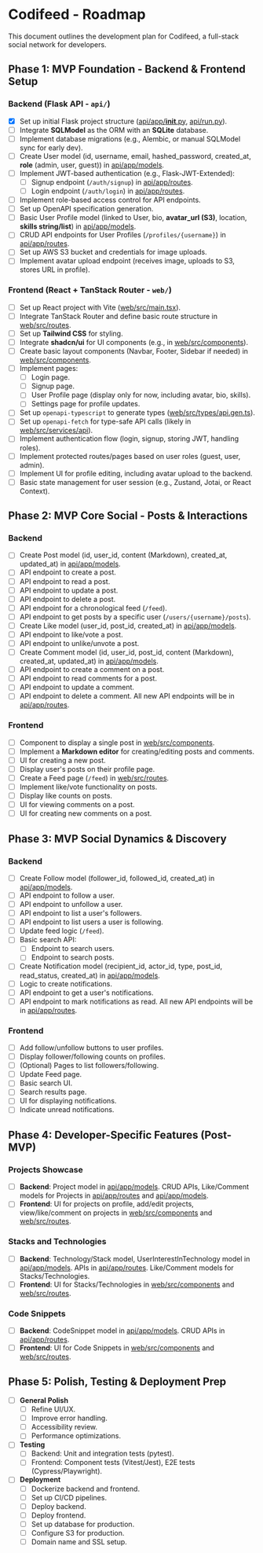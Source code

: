 # Codifeed - Roadmap

This document outlines the development plan for Codifeed, a full-stack social network for developers.

## Phase 1: MVP Foundation - Backend & Frontend Setup

### Backend (Flask API - `api/`)

- [x] Set up initial Flask project structure ([api/app/**init**.py](mdc:api/app/__init__.py), [api/run.py](mdc:api/run.py)).
- [ ] Integrate **SQLModel** as the ORM with an **SQLite** database.
- [ ] Implement database migrations (e.g., Alembic, or manual SQLModel sync for early dev).
- [ ] Create User model (id, username, email, hashed_password, created_at, **role** (admin, user, guest)) in [api/app/models](mdc:api/app/models).
- [ ] Implement JWT-based authentication (e.g., Flask-JWT-Extended):
  - [ ] Signup endpoint (`/auth/signup`) in [api/app/routes](mdc:api/app/routes).
  - [ ] Login endpoint (`/auth/login`) in [api/app/routes](mdc:api/app/routes).
- [ ] Implement role-based access control for API endpoints.
- [ ] Set up OpenAPI specification generation.
- [ ] Basic User Profile model (linked to User, bio, **avatar_url (S3)**, location, **skills string/list**) in [api/app/models](mdc:api/app/models).
- [ ] CRUD API endpoints for User Profiles (`/profiles/{username}`) in [api/app/routes](mdc:api/app/routes).
- [ ] Set up AWS S3 bucket and credentials for image uploads.
- [ ] Implement avatar upload endpoint (receives image, uploads to S3, stores URL in profile).

### Frontend (React + TanStack Router - `web/`)

- [ ] Set up React project with Vite ([web/src/main.tsx](mdc:web/src/main.tsx)).
- [ ] Integrate TanStack Router and define basic route structure in [web/src/routes](mdc:web/src/routes).
- [ ] Set up **Tailwind CSS** for styling.
- [ ] Integrate **shadcn/ui** for UI components (e.g., in [web/src/components](mdc:web/src/components)).
- [ ] Create basic layout components (Navbar, Footer, Sidebar if needed) in [web/src/components](mdc:web/src/components).
- [ ] Implement pages:
  - [ ] Login page.
  - [ ] Signup page.
  - [ ] User Profile page (display only for now, including avatar, bio, skills).
  - [ ] Settings page for profile updates.
- [ ] Set up `openapi-typescript` to generate types ([web/src/types/api.gen.ts](mdc:web/src/types/api.gen.ts)).
- [ ] Set up `openapi-fetch` for type-safe API calls (likely in [web/src/services/api](mdc:web/src/services/api)).
- [ ] Implement authentication flow (login, signup, storing JWT, handling roles).
- [ ] Implement protected routes/pages based on user roles (guest, user, admin).
- [ ] Implement UI for profile editing, including avatar upload to the backend.
- [ ] Basic state management for user session (e.g., Zustand, Jotai, or React Context).

## Phase 2: MVP Core Social - Posts & Interactions

### Backend

- [ ] Create Post model (id, user_id, content (Markdown), created_at, updated_at) in [api/app/models](mdc:api/app/models).
- [ ] API endpoint to create a post.
- [ ] API endpoint to read a post.
- [ ] API endpoint to update a post.
- [ ] API endpoint to delete a post.
- [ ] API endpoint for a chronological feed (`/feed`).
- [ ] API endpoint to get posts by a specific user (`/users/{username}/posts`).
- [ ] Create Like model (user_id, post_id, created_at) in [api/app/models](mdc:api/app/models).
- [ ] API endpoint to like/vote a post.
- [ ] API endpoint to unlike/unvote a post.
- [ ] Create Comment model (id, user_id, post_id, content (Markdown), created_at, updated_at) in [api/app/models](mdc:api/app/models).
- [ ] API endpoint to create a comment on a post.
- [ ] API endpoint to read comments for a post.
- [ ] API endpoint to update a comment.
- [ ] API endpoint to delete a comment.
      All new API endpoints will be in [api/app/routes](mdc:api/app/routes).

### Frontend

- [ ] Component to display a single post in [web/src/components](mdc:web/src/components).
- [ ] Implement a **Markdown editor** for creating/editing posts and comments.
- [ ] UI for creating a new post.
- [ ] Display user's posts on their profile page.
- [ ] Create a Feed page (`/feed`) in [web/src/routes](mdc:web/src/routes).
- [ ] Implement like/vote functionality on posts.
- [ ] Display like counts on posts.
- [ ] UI for viewing comments on a post.
- [ ] UI for creating new comments on a post.

## Phase 3: MVP Social Dynamics & Discovery

### Backend

- [ ] Create Follow model (follower_id, followed_id, created_at) in [api/app/models](mdc:api/app/models).
- [ ] API endpoint to follow a user.
- [ ] API endpoint to unfollow a user.
- [ ] API endpoint to list a user's followers.
- [ ] API endpoint to list users a user is following.
- [ ] Update feed logic (`/feed`).
- [ ] Basic search API:
  - [ ] Endpoint to search users.
  - [ ] Endpoint to search posts.
- [ ] Create Notification model (recipient_id, actor_id, type, post_id, read_status, created_at) in [api/app/models](mdc:api/app/models).
- [ ] Logic to create notifications.
- [ ] API endpoint to get a user's notifications.
- [ ] API endpoint to mark notifications as read.
      All new API endpoints will be in [api/app/routes](mdc:api/app/routes).

### Frontend

- [ ] Add follow/unfollow buttons to user profiles.
- [ ] Display follower/following counts on profiles.
- [ ] (Optional) Pages to list followers/following.
- [ ] Update Feed page.
- [ ] Basic search UI.
- [ ] Search results page.
- [ ] UI for displaying notifications.
- [ ] Indicate unread notifications.

## Phase 4: Developer-Specific Features (Post-MVP)

### Projects Showcase

- [ ] **Backend**: Project model in [api/app/models](mdc:api/app/models). CRUD APIs, Like/Comment models for Projects in [api/app/routes](mdc:api/app/routes) and [api/app/models](mdc:api/app/models).
- [ ] **Frontend**: UI for projects on profile, add/edit projects, view/like/comment on projects in [web/src/components](mdc:web/src/components) and [web/src/routes](mdc:web/src/routes).

### Stacks and Technologies

- [ ] **Backend**: Technology/Stack model, UserInterestInTechnology model in [api/app/models](mdc:api/app/models). APIs in [api/app/routes](mdc:api/app/routes). Like/Comment models for Stacks/Technologies.
- [ ] **Frontend**: UI for Stacks/Technologies in [web/src/components](mdc:web/src/components) and [web/src/routes](mdc:web/src/routes).

### Code Snippets

- [ ] **Backend**: CodeSnippet model in [api/app/models](mdc:api/app/models). CRUD APIs in [api/app/routes](mdc:api/app/routes).
- [ ] **Frontend**: UI for Code Snippets in [web/src/components](mdc:web/src/components) and [web/src/routes](mdc:web/src/routes).

## Phase 5: Polish, Testing & Deployment Prep

- [ ] **General Polish**
  - [ ] Refine UI/UX.
  - [ ] Improve error handling.
  - [ ] Accessibility review.
  - [ ] Performance optimizations.
- [ ] **Testing**
  - [ ] Backend: Unit and integration tests (pytest).
  - [ ] Frontend: Component tests (Vitest/Jest), E2E tests (Cypress/Playwright).
- [ ] **Deployment**
  - [ ] Dockerize backend and frontend.
  - [ ] Set up CI/CD pipelines.
  - [ ] Deploy backend.
  - [ ] Deploy frontend.
  - [ ] Set up database for production.
  - [ ] Configure S3 for production.
  - [ ] Domain name and SSL setup.
